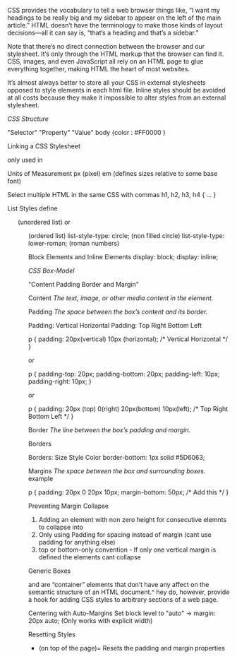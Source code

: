 
CSS provides the vocabulary to tell a web browser things like,
“I want my headings to be really big and my sidebar to appear on the left of the main article.” 
HTML doesn’t have the terminology to make those kinds of layout decisions—all it can say is, 
“that’s a heading and that’s a sidebar.”

Note that there’s no direct connection between the browser and our stylesheet. 
It’s only through the HTML markup that the browser can find it. CSS, images, and even JavaScript 
all rely on an HTML page to glue everything together, making HTML the heart of most websites.

It’s almost always better to store all your CSS in external stylesheets opposed to style elements in each html file.
Inline styles should be avoided at all costs because they make it impossible to alter styles from an external stylesheet.



*CSS Structure*

"Selector"  "Property"    "Value"
body          {color   :  #FF0000  }

Linking a CSS Stylesheet
<link/> only used in  <head> </head>
<link rel='stylesheet' href='css file reference'/>

Units of Measurement
px (pixel)
em (defines sizes relative to some base font)

Select multiple HTML in the same CSS with commas
h1, h2, h3, h4 {
...
}

List Styles 
define <ul> (unordered list) or <ol> (ordered list)
list-style-type: circle; (non filled circle)
list-style-type: lower-roman; (roman numbers)

Block Elements and Inline Elements
display: block;
display: inline; 

*CSS Box-Model*

"Content  Padding  Border and Margin"

Content 
*The text, image, or other media content in the element.*

Padding 
*The space between the box’s content and its border.*

Padding: Vertical Horizontal
Padding: Top Right Bottom Left

p {
  padding: 20px(vertical) 10px (horizontal);  /* Vertical  Horizontal */
}

or

p {
  padding-top: 20px;
  padding-bottom: 20px;
  padding-left: 10px;
  padding-right: 10px;
}

or 

p {
  padding: 20px (top) 0(right) 20px(bottom) 10px(left);  /* Top  Right  Bottom  Left */
}

Border 
*The line between the box’s padding and margin.*


Borders 

Borders:       Size Style Color
border-bottom: 1px  solid #5D6063;

Margins
*The space between the box and surrounding boxes.*
example

p {
  padding: 20px 0 20px 10px;
  margin-bottom: 50px;          /* Add this */
}

Preventing Margin Collapse 
1. Adding an element with non zero height for consecutive elemnts to collapse into
2. Only using Padding for spacing instead of margin (cant use padding for anything else)
3. top or bottom-only convention - If only one vertical margin is defined the elements cant collapse


Generic Boxes
<div> and <span> are “container” elements that don’t have any affect on the semantic structure of an HTML document.^
hey do, however, provide a hook for adding CSS styles to arbitrary sections of a web page.

Centering with Auto-Margins
Set block level to "auto" -> margin: 20px auto; (Only works with explicit width)

Resetting Styles 
* (on top of the page)= Resets the padding and margin properties









